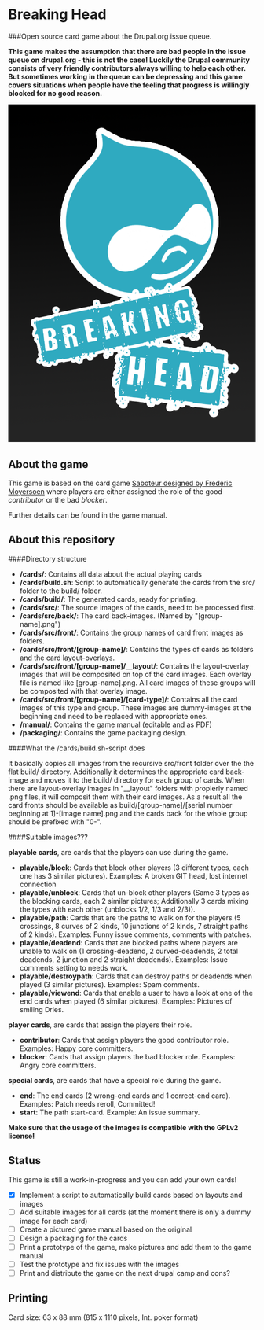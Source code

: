 Breaking Head
=============

###Open source card game about the Drupal.org issue queue.

**This game makes the assumption that there are bad people in the issue queue on drupal.org - this is not the case! Luckily the Drupal community consists of very friendly contributors always willing to help each other. But sometimes working in the queue can be depressing and this game covers situations when people have the feeling that progress is willingly blocked for no good reason.**

!["Image of an example breaking head playing card"](https://github.com/patrickd-/BreakingHead/blob/master/cards/src/back/playable.png?raw=true "Breaking Head playing card game")


About the game
--------------

This game is based on the card game [Saboteur designed by Frederic Moyersoen](http://en.wikipedia.org/wiki/Saboteur_\(card_game\)) where players are either assigned the role of the good *contributor* or the bad *blocker*.

Further details can be found in the game manual.

About this repository
---------------------


####Directory structure

- **/cards/**: Contains all data about the actual playing cards
- **/cards/build.sh**: Script to automatically generate the cards from the src/ folder to the build/ folder.
- **/cards/build/**: The generated cards, ready for printing.
- **/cards/src/**: The source images of the cards, need to be processed first.
- **/cards/src/back/**: The card back-images. (Named by "[group-name].png")
- **/cards/src/front/**: Contains the group names of card front images as folders.
- **/cards/src/front/[group-name]/**: Contains the types of cards as folders and the card layout-overlays.
- **/cards/src/front/[group-name]/__layout/**: Contains the layout-overlay images that will be composited on top of the card images. Each overlay file is named like [group-name].png. All card images of these groups will be composited with that overlay image.
- **/cards/src/front/[group-name]/[card-type]/**: Contains all the card images of this type and group. These images are dummy-images at the beginning and need to be replaced with appropriate ones.
- **/manual/**: Contains the game manual (editable and as PDF)
- **/packaging/**: Contains the game packaging design.

####What the /cards/build.sh-script does

It basically copies all images from the recursive src/front folder over the the flat build/ directory.
Additionally it determines the appropriate card back-image and moves it to the build/ directory for each group of cards.
When there are layout-overlay images in "__layout" folders with proplerly named .png files, it will composit them with their card images.
As a result all the card fronts should be available as build/[group-name]/[serial number beginning at 1]-[image name].png and the cards back for the whole group should be prefixed with "0-". 


####Suitable images???

**playable cards**, are cards that the players can use during the game.
- **playable/block**: Cards that block other players (3 different types, each one has 3 similar pictures). Examples: A broken GIT head, lost internet connection
- **playable/unblock**: Cards that un-block other players (Same 3 types as the blocking cards, each 2 similar pictures; Additionally 3 cards mixing the types with each other (unblocks 1/2, 1/3 and 2/3)).
- **playable/path**: Cards that are the paths to walk on for the players (5 crossings, 8 curves of 2 kinds, 10 junctions of 2 kinds, 7 straight paths of 2 kinds). Examples: Funny issue comments, comments with patches.
- **playable/deadend**: Cards that are blocked paths where players are unable to walk on (1 crossing-deadend, 2 curved-deadends, 2 total deadends, 2 junction and 2 straight deadends). Examples: Issue comments setting to needs work.
- **playable/destroypath**: Cards that can destroy paths or deadends when played (3 similar pictures). Examples: Spam comments.
- **playable/viewend**: Cards that enable a user to have a look at one of the end cards when played (6 similar pictures). Examples: Pictures of smiling Dries.

**player cards**, are cards that assign the players their role.
- **contributor**: Cards that assign players the good contributor role. Examples: Happy core committers.
- **blocker**: Cards that assign players the bad blocker role. Examples: Angry core committers.

**special cards**, are cards that have a special role during the game.
- **end**: The end cards (2 wrong-end cards and 1 correct-end card). Examples: Patch needs reroll, Committed!
- **start**: The path start-card. Example: An issue summary.

**Make sure that the usage of the images is compatible with the GPLv2 license!**

Status
------

This game is still a work-in-progress and you can add your own cards!

- [X] Implement a script to automatically build cards based on layouts and images
- [ ] Add suitable images for all cards (at the moment there is only a dummy image for each card)
- [ ] Create a pictured game manual based on the original
- [ ] Design a packaging for the cards
- [ ] Print a prototype of the game, make pictures and add them to the game manual
- [ ] Test the prototype and fix issues with the images
- [ ] Print and distribute the game on the next drupal camp and cons?

Printing
--------

Card size:
63 x 88 mm (815 x 1110 pixels, Int. poker format)
